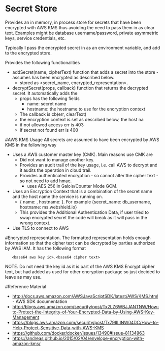 # Secret Store
Provides an in memory, in process store for secrets that have been encrypted with AWS KMS thus avoiding the need to pass them in as clear text. Examples might be database username/password, private asymmetric keys, service credentials, etc.

Typically I pass the encrypted secret in as an environment variable, and add to the encrypted store.

Provides the following functionalities
- addSecret(name, cipherText) function that adds a secret into the store - assumes has been encrypted as described below.
  - stored as <secret_name, encrypted_representation>.
- decryptSecret(props, callback) function that returns the decrypted secret. It automatically adds the
  - props has the following fields
    - name: secret name
    - hostname: the hostname to use for the encryption context
  - The callback is cb(err, clearText)
  - the encryption context is set as described below, the host na
  - if not allowed access err is 403
  - if secret not found err is 400

#AWS KMS Usage
All secrets are assumed to have been encrypted by AWS KMS in the following way
- Uses a AWS customer master key (CMK). Main reasons use CMK are
  - Did not want to manage another key.
  - Provides an audit trail of the key usage, i.e. call AWS to decrypt and it audits the operation in cloud trail.
  - Provides authenticated encryption - so cannot alter the cipher text - so not need to add hmac.
    - uses AES 256 in Galois/Counter Mode GCM.
- Uses an Encryption Context that is a combination of the secret name and the host name the service is running on.
    - { name: <name of the secret>, hostname: <host-name>}. For example {secret_name: db_username, hostname: ms.webshield.io}
    - This provides the Additional Authentication Data, if user tried to swap encrypted secret the code will break as it will pass in the wrong context.
- Use TLS to connect to AWS

#Encrypted representation.
The formatted representation holds enough information so that the cipher text can be decrypted by parties authorized by AWS IAM. It has the following format

       <base64 aws key id>.<base64 cipher text>

NOTE. Do not need the key id as it is part of the AWS KMS Encrypt cipher text, but had added as used for other encryption package so just decided to leave as may use.


#Reference Material
- http://docs.aws.amazon.com/AWSJavaScriptSDK/latest/AWS/KMS.html - AWS SDK documentation
- http://blogs.aws.amazon.com/security/post/Tx2LZ6WBJJANTNW/How-to-Protect-the-Integrity-of-Your-Encrypted-Data-by-Using-AWS-Key-Management
- https://blogs.aws.amazon.com/security/post/Tx79IILINW04DC/How-to-Help-Protect-Sensitive-Data-with-AWS-KMS
- https://github.com/docker/docker/issues/13490#issue-81134963
- https://andreas.github.io/2015/02/04/envelope-encryption-with-amazon-kms/
